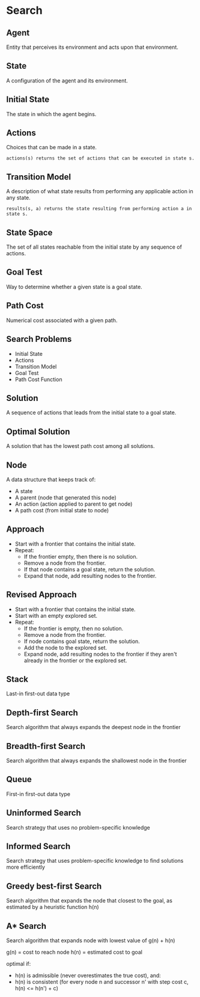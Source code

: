 # Search
## Agent
Entity that perceives its environment and acts upon that environment.
## State
A configuration of the agent and its environment.
## Initial State
The state in which the agent begins.
## Actions
Choices that can be made in a state.
```
actions(s) returns the set of actions that can be executed in state s.
```
## Transition Model
A description of what state results from performing any applicable action in any state.
```
results(s, a) returns the state resulting from performing action a in state s.
```
## State Space
The set of all states reachable from the initial state by any sequence of actions.
## Goal Test
Way to determine whether a given state is a goal state.
## Path Cost
Numerical cost associated with a given path.
## Search Problems
- Initial State
- Actions
- Transition Model
- Goal Test
- Path Cost Function
## Solution
A sequence of actions that leads from the initial state to a goal state.
## Optimal Solution
A solution that has the lowest path cost among all solutions.
## Node
A data structure that keeps track of:
- A state
- A parent (node that generated this node)
- An action (action applied to parent to get node)
- A path cost (from initial state to node)
## Approach
- Start with a frontier that contains the initial state.
- Repeat:
  - If the frontier empty, then there is no solution.
  - Remove a node from the frontier.
  - If that node contains a goal state, return the solution.
  - Expand that node, add resulting nodes to the frontier.
## Revised Approach
- Start with a frontier that contains the initial state.
- Start with an empty explored set.
- Repeat:
  - If the frontier is empty, then no solution.
  - Remove a node from the frontier.
  - If node contains goal state, return the solution.
  - Add the node to the explored set.
  - Expand node, add resulting nodes to the frontier if they aren't already in the frontier or the explored set.
## Stack
Last-in first-out data type
## Depth-first Search
Search algorithm that always expands the deepest node in the frontier
## Breadth-first Search
Search algorithm that always expands the shallowest node in the frontier
## Queue
First-in first-out data type
## Uninformed Search
Search strategy that uses no problem-specific knowledge
## Informed Search
Search strategy that uses problem-specific knowledge to find solutions more efficiently
## Greedy best-first Search
Search algorithm that expands the node that closest to the goal, as estimated by a heuristic function h(n)
## A* Search
Search algorithm that expands node with lowest value of g(n) + h(n)

g(n) = cost to reach node
h(n) = estimated cost to goal

optimal if:
- h(n) is admissible (never overestimates the true cost), and:
- h(n) is consistent (for every node n and successor n' with step cost c, h(n) <= h(n') + c)
